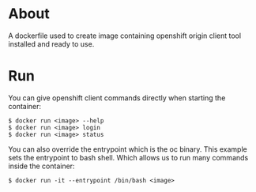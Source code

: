 # About
A dockerfile used to create image containing openshift origin client tool
installed and ready to use.

# Run
You can give openshift client commands directly when starting the container:
```
$ docker run <image> --help
$ docker run <image> login
$ docker run <image> status
```

You can also override the entrypoint which is the oc binary. This example
sets the entrypoint to bash shell. Which allows us to run many commands inside
the container:
```
$ docker run -it --entrypoint /bin/bash <image>
```